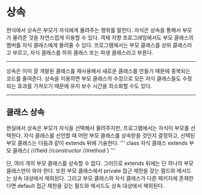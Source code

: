 # 상속

현식에서 상속은 부모가 자식에게 물려주는 행위를 말한다. 자식은 상속을 통해서 부모가 물려준 것을 자연스럽게 이용할 수 있다.
객체 지향 프로그래밍에서도 부모 클래스의 멤버를 자식 클래스에게 물려줄 수 있다. 프로그램에서는 부모 클래스를 상위 클래스라고 부르고, 
자식 클래스를 하위 클래스 또는 파생 클래스라고 부른다.

---
상속은 이미 잘 개발된 클래스를 재사용해서 새로운 클래스를 만들기 때문에 중복되는 코드를 줄여준다. 상속을 이용하면 부모 클래스의 수정으로
모든 자식 클래스들도 수정되는 효과를 가져오기 때문에 유지 보수 시간을 최소화할 수도 있다.

---
## 클래스 상속

현실에서 상속은 부모가 자식을 선택해서 물려주지만, 프로그램에서는 자식이 부모를 선택한다. 자식 클래스를 선언할 때 어떤 부모 클래스를 상속받을 것인지
결정하고, 선택된 부모 클래스는 다음과 같이 extends 뒤에 기술한다.
'''
class 자식 클래스 extends 부모 클래스{
    ///field
    //constructor
    //method
}
'''

단, 여러 개의 부모 클래스를 상속할 수 없다. 그러므로 extends 뒤에는 단 하나의 부모 클래스만이 와야 한다.
또한 부모 클래스에서 private 접근 제한을 갖는 필드와 메서드는 상속 대상에서 제외된다. 그리고 부모 클래스와 자식 클래스가 
다른 패키지에 존재한다면 default 접근 제한을 갖는 필드와 메서드도 상속 대상에서 제외된다.